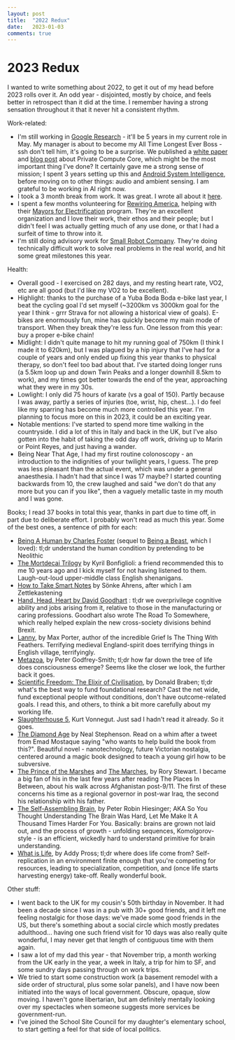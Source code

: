 ```yaml
---
layout: post
title:  "2022 Redux"
date:   2023-01-03
comments: true
---
```


# 2023 Redux

I wanted to write something about 2022, to get it out of my head before 2023 rolls over it. An odd year - disjointed, mostly by choice, and feels better in retrospect than it did at the time. I remember having a strong sensation throughout it that it never hit a consistent rhythm. 

Work-related:
- I'm still working in [Google Research](http://research.google.com) - it'll be 5 years in my current role in May. My manager is about to become my All Time Longest Ever Boss - ssh don't tell him, it's going to be a surprise. We published a [white paper](https://arxiv.org/abs/2209.10317) and [blog post](https://security.googleblog.com/2022/12/trust-in-transparency-private-compute.html) about Private Compute Core, which might be the most important thing I've done? It certainly gave me a strong sense of mission; I spent 3 years setting up this and [Android System Intelligence](https://support.google.com/pixelphone/answer/12112173?hl=en), before moving on to other things: audio and ambient sensing. I am grateful to be working in AI right now.
- I took a 3 month break from work. It was great. I wrote all about it [here](http://www.tomhume.org/92-days-off/).
- I spent a few months volunteering for [Rewiring America](http://rewiringamerica.org), helping with their [Mayors for Electrification](https://www.rewiringamerica.org/policy/mayors-for-electrification) program. They're an excellent organization and I love their work, their ethos and their people; but I didn't feel I was actually getting much of any use done, or that I had a surfeit of time to throw into it.
- I'm still doing advisory work for [Small Robot Company](https://www.smallrobotcompany.com/). They're doing technically difficult work to solve real problems in the real world, and hit some great milestones this year. 

Health:
- Overall good - I exercised on 282 days, and my resting heart rate, VO2, etc are all good (but I'd like my VO2 to be excellent).
- Highlight: thanks to the purchase of a Yuba Boda Boda e-bike last year, I beat the cycling goal I'd set myself (~3200km vs 3000km goal for the year I think - grrr Strava for not allowing a historical view of goals). E-bikes are enormously fun, mine has quickly become my main mode of transport. When they break they're less fun. One lesson from this year: buy a proper e-bike chain!
- Midlight: I didn't quite manage to hit my running goal of 750km (I think I made it to 620km), but I was plagued by a hip injury that I've had for a couple of years and only ended up fixing this year thanks to physical therapy, so don't feel too bad about that. I've started doing longer runs (a 5.5km loop up and down Twin Peaks and a longer downhill 8.5km to work), and my times got better towards the end of the year, approaching what they were in my 30s.
- Lowlight: I only did 75 hours of karate (vs a goal of 150). Partly because I was away, partly a series of injuries (toe, wrist, hip, chest...). I do feel like my sparring has become much more controlled this year. I'm planning to focus more on this in 2023, it could be an exciting year.
- Notable mentions: I've started to spend more time walking in the countryside. I did a lot of this in Italy and back in the UK, but I've also gotten into the habit of taking the odd day off work, driving up to Marin or Point Reyes, and just having a wander.
- Being Near That Age, I had my first routine colonoscopy - an introduction to the indignities of your twilight years, I guess. The prep was less pleasant than the actual event, which was under a general anaesthesia. I hadn't had that since I was 17 maybe? I started counting backwards from 10, the crew laughed and said "we don't do that any more but you can if you like", then a vaguely metallic taste in my mouth and I was gone.

Books; I read 37 books in total this year, thanks in part due to time off, in part due to deliberate effort. I probably won't read as much this year. Some of the best ones, a sentence of pith for each:

- [Being A Human by Charles Foster](https://www.amazon.com/Being-Human-Adventures-Thousand-Consciousness/dp/1250783712) (sequel to [Being a Beast](https://www.amazon.com/Being-Beast-Adventures-Across-Species/dp/1250132215), which I loved): tl;dr understand the human condition by pretending to be Neolithic
- [The Mortdecai Trilogy](https://www.amazon.com/Mortdecai-Trilogy-Kyril-Bonfiglioli/dp/0141003774) by Kyril Bonfiglioli: a friend recommended this to me 10 years ago and I kick myself for not having listened to them. Laugh-out-loud upper-middle class English shenanigans.
- [How to Take Smart Notes](https://www.amazon.com/How-Take-Smart-Notes-Nonfiction/dp/1542866502) by Sönke Ahrens, after which I am Zettlekastening 
- [Hand, Head, Heart by David Goodhart](https://www.amazon.com/Head-Hand-Heart-Intelligence-Over-Rewarded/dp/1982128445) : tl;dr we overprivilege cognitive ability and jobs arising from it, relative to those in the manufacturing or caring professions. Goodhart also wrote The Road To Somewhere, which really helped explain the new cross-society divisions behind Brexit.
- [Lanny](https://www.amazon.com/Lanny-Novel-Max-Porter/dp/1555978401), by Max Porter, author of the incredible Grief Is The Thing With Feathers. Terrifying medieval England-spirit does terrifying things in English village, terrifyingly.
- [Metazoa](https://www.amazon.com/Metazoa-Animal-Life-Birth-Mind/dp/0374207941), by Peter Godfrey-Smith; tl;dr how far down the tree of life does consciousness emerge? Seems like the closer we look, the further back it goes.
- [Scientific Freedom: The Elixir of Civilisation](https://www.amazon.com/Scientific-Freedom-Civilization-Donald-Braben/dp/0578675919), by Donald Braben; tl;dr what's the best way to fund foundational research? Cast the net wide, fund exceptional people without conditions, don't have outcome-related goals. I read this, and others, to think a bit more carefully about my working life.
- [Slaughterhouse 5](https://www.amazon.com/Slaughterhouse-Five-Novel-Modern-Library-Novels/dp/0385333846), Kurt Vonnegut. Just sad I hadn't read it already. So it goes.
- [The Diamond Age](https://www.amazon.com/Diamond-Age-Illustrated-Primer-Spectra/dp/0553380966) by Neal Stephenson. Read on a whim after a tweet from Emad Mostaque saying "who wants to help build the book from this?". Beautiful novel - nanotechnology, future Victorian nostalgia, centered around a magic book designed to teach a young girl how to be subversive.
- [The Prince of the Marshes](https://www.amazon.com/Prince-Marshes-Other-Occupational-Hazards/dp/0156032791) and [The Marches](https://www.amazon.com/Marches-Borderland-Journey-between-Scotland/dp/0544108884), by Rory Stewart. I became a big fan of his in the last few years after reading The Places In Between, about his walk across Afghanistan post-9/11. The first of these concerns his time as a regional governor in post-war Iraq, the second his relationship with his father.
- [The Self-Assembling Brain](https://www.amazon.com/Self-Assembling-Brain-Neural-Networks-Smarter/dp/0691181225), by Peter Robin Hiesinger; AKA So You Thought Understanding The Brain Was Hard, Let Me Make It A Thousand Times Harder For You. Basically: brains are grown not laid out, and the process of growth - unfolding sequences, Komolgorov-style - is an efficient, wickedly hard to understand primitive for brain understanding.
- [What is Life](https://www.amazon.com/What-Life-Chemistry-Becomes-Biology/dp/1522693009), by Addy Pross; tl;dr where does life come from? Self-replication in an environment finite enough that you're competing for resources, leading to specialization, competition, and (once life starts harvesting energy) take-off. Really wonderful book.

Other stuff:
- I went back to the UK for my cousin's 50th birthday in November. It had been a decade since I was in a pub with 30+ good friends, and it left me feeling nostalgic for those days: we've made some good friends in the US, but there's something about a social circle which mostly predates adulthood... having one such friend visit for 10 days was also really quite wonderful, I may never get that length of contiguous time with them again.
- I saw a lot of my dad this year - that November trip, a month working from the UK early in the year, a week in Italy, a trip for him to SF, and some sundry days passing through on work trips.
- We tried to start some construction work (a basement remodel with a side order of structural, plus some solar panels), and I have now been initiated into the ways of local government. Obscure, opaque, slow moving. I haven't gone libertarian, but am definitely mentally looking over my spectacles when someone suggests more services be government-run.
- I've joined the School Site Council for my daughter's elementary school, to start getting a feel for that side of local politics.